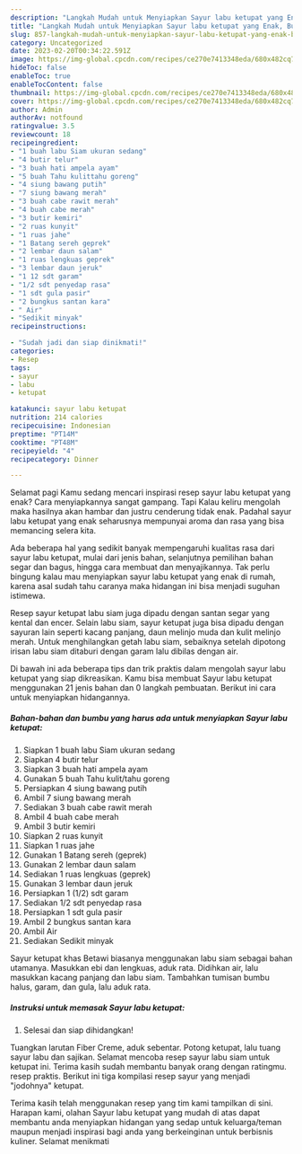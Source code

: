 ```yaml
---
description: "Langkah Mudah untuk Menyiapkan Sayur labu ketupat yang Enak, Buat Buka Puasa}"
title: "Langkah Mudah untuk Menyiapkan Sayur labu ketupat yang Enak, Buat Buka Puasa}"
slug: 857-langkah-mudah-untuk-menyiapkan-sayur-labu-ketupat-yang-enak-buat-buka-puasa
category: Uncategorized
date: 2023-02-20T00:34:22.591Z
image: https://img-global.cpcdn.com/recipes/ce270e7413348eda/680x482cq70/sayur-labu-ketupat-foto-resep-utama.jpg
hideToc: false
enableToc: true
enableTocContent: false
thumbnail: https://img-global.cpcdn.com/recipes/ce270e7413348eda/680x482cq70/sayur-labu-ketupat-foto-resep-utama.jpg
cover: https://img-global.cpcdn.com/recipes/ce270e7413348eda/680x482cq70/sayur-labu-ketupat-foto-resep-utama.jpg
author: Admin
authorAv: notfound
ratingvalue: 3.5
reviewcount: 18
recipeingredient:
- "1 buah labu Siam ukuran sedang"
- "4 butir telur"
- "3 buah hati ampela ayam"
- "5 buah Tahu kulittahu goreng"
- "4 siung bawang putih"
- "7 siung bawang merah"
- "3 buah cabe rawit merah"
- "4 buah cabe merah"
- "3 butir kemiri"
- "2 ruas kunyit"
- "1 ruas jahe"
- "1 Batang sereh geprek"
- "2 lembar daun salam"
- "1 ruas lengkuas geprek"
- "3 lembar daun jeruk"
- "1 12 sdt garam"
- "1/2 sdt penyedap rasa"
- "1 sdt gula pasir"
- "2 bungkus santan kara"
- " Air"
- "Sedikit minyak"
recipeinstructions:

- "Sudah jadi dan siap dinikmati!"
categories:
- Resep
tags:
- sayur
- labu
- ketupat

katakunci: sayur labu ketupat 
nutrition: 214 calories
recipecuisine: Indonesian
preptime: "PT14M"
cooktime: "PT48M"
recipeyield: "4"
recipecategory: Dinner

---
```



Selamat pagi Kamu sedang mencari inspirasi resep sayur labu ketupat yang enak? Cara menyiapkannya sangat gampang. Tapi Kalau keliru mengolah maka hasilnya akan hambar dan justru cenderung tidak enak. Padahal sayur labu ketupat yang enak seharusnya mempunyai aroma dan rasa yang bisa memancing selera kita.


Ada beberapa hal yang sedikit banyak mempengaruhi kualitas rasa dari sayur labu ketupat, mulai dari jenis bahan, selanjutnya pemilihan bahan segar dan bagus, hingga cara membuat dan menyajikannya. Tak perlu bingung kalau mau menyiapkan sayur labu ketupat yang enak di rumah, karena asal sudah tahu caranya maka hidangan ini bisa menjadi suguhan istimewa.

Resep sayur ketupat labu siam juga dipadu dengan santan segar yang kental dan encer. Selain labu siam, sayur ketupat juga bisa dipadu dengan sayuran lain seperti kacang panjang, daun melinjo muda dan kulit melinjo merah. Untuk menghilangkan getah labu siam, sebaiknya setelah dipotong irisan labu siam ditaburi dengan garam lalu dibilas dengan air.


Di bawah ini ada beberapa tips dan trik praktis dalam mengolah sayur labu ketupat yang siap dikreasikan. Kamu bisa membuat Sayur labu ketupat menggunakan 21 jenis bahan dan 0 langkah pembuatan. Berikut ini cara untuk menyiapkan hidangannya.

<!--inarticleads1-->

##### Bahan-bahan dan bumbu yang harus ada untuk menyiapkan Sayur labu ketupat:

1. Siapkan 1 buah labu Siam ukuran sedang
1. Siapkan 4 butir telur
1. Siapkan 3 buah hati ampela ayam
1. Gunakan 5 buah Tahu kulit/tahu goreng
1. Persiapkan 4 siung bawang putih
1. Ambil 7 siung bawang merah
1. Sediakan 3 buah cabe rawit merah
1. Ambil 4 buah cabe merah
1. Ambil 3 butir kemiri
1. Siapkan 2 ruas kunyit
1. Siapkan 1 ruas jahe
1. Gunakan 1 Batang sereh (geprek)
1. Gunakan 2 lembar daun salam
1. Sediakan 1 ruas lengkuas (geprek)
1. Gunakan 3 lembar daun jeruk
1. Persiapkan 1 (1/2) sdt garam
1. Sediakan 1/2 sdt penyedap rasa
1. Persiapkan 1 sdt gula pasir
1. Ambil 2 bungkus santan kara
1. Ambil  Air
1. Sediakan Sedikit minyak


Sayur ketupat khas Betawi biasanya menggunakan labu siam sebagai bahan utamanya. Masukkan ebi dan lengkuas, aduk rata. Didihkan air, lalu masukkan kacang panjang dan labu siam. Tambahkan tumisan bumbu halus, garam, dan gula, lalu aduk rata. 

<!--inarticleads2-->

##### Instruksi untuk memasak Sayur labu ketupat:


1. Selesai dan siap dihidangkan!

Tuangkan larutan Fiber Creme, aduk sebentar. Potong ketupat, lalu tuang sayur labu dan sajikan. Selamat mencoba resep sayur labu siam untuk ketupat ini. Terima kasih sudah membantu banyak orang dengan ratingmu. resep praktis. Berikut ini tiga kompilasi resep sayur yang menjadi &#34;jodohnya&#34; ketupat. 

Terima kasih telah menggunakan resep yang tim kami tampilkan di sini. Harapan kami, olahan Sayur labu ketupat yang mudah di atas dapat membantu anda menyiapkan hidangan yang sedap untuk keluarga/teman maupun menjadi inspirasi bagi anda yang berkeinginan untuk berbisnis kuliner. Selamat menikmati
